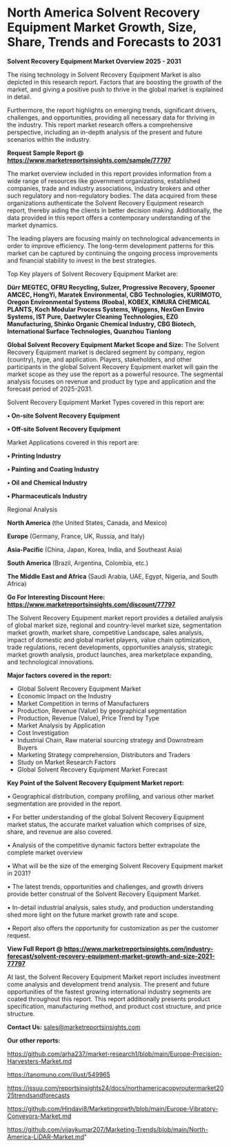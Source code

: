 # North America Solvent Recovery Equipment Market Growth, Size, Share, Trends and Forecasts to 2031

<Strong> Solvent Recovery Equipment Market Overview 2025 - 2031</strong>

The rising technology in Solvent Recovery Equipment Market is also depicted in this research report. Factors that are boosting the growth of the market, and giving a positive push to thrive in the global market is explained in detail.

Furthermore, the report highlights on emerging trends, significant drivers, challenges, and opportunities, providing all necessary data for thriving in the industry. This report market research offers a comprehensive perspective, including an in-depth analysis of the present and future scenarios within the industry.

<strong>Request Sample Report @ <a href=https://www.marketreportsinsights.com/sample/77797>https://www.marketreportsinsights.com/sample/77797</a></strong>

The market overview included in this report provides information from a wide range of resources like government organizations, established companies, trade and industry associations, industry brokers and other such regulatory and non-regulatory bodies. The data acquired from these organizations authenticate the Solvent Recovery Equipment research report, thereby aiding the clients in better decision making. Additionally, the data provided in this report offers a contemporary understanding of the market dynamics.

The leading players are focusing mainly on technological advancements in order to improve efficiency. The long-term development patterns for this market can be captured by continuing the ongoing process improvements and financial stability to invest in the best strategies.

Top Key players of Solvent Recovery Equipment Market are:

<strong>Dürr MEGTEC, OFRU Recycling, Sulzer, Progressive Recovery, Spooner AMCEC, HongYi, Maratek Environmental, CBG Technologies, KURIMOTO, Oregon Environmental Systems (Rooba), KOBEX, KIMURA CHEMICAL PLANTS, Koch Modular Process Systems, Wiggens, NexGen Enviro Systems, IST Pure, Daetwyler Cleaning Technologies, EZG Manufacturing, Shinko Organic Chemical Industry, CBG Biotech, International Surface Technologies, Quanzhou Tianlong</strong>

<strong><b>Global Solvent Recovery Equipment Market Scope and Size:</b></strong>
The Solvent Recovery Equipment market is declared segment by company, region (country), type, and application. Players, stakeholders, and other participants in the global Solvent Recovery Equipment market will gain the market scope as they use the report as a powerful resource. The segmental analysis focuses on revenue and product by type and application and the forecast period of 2025-2031.

Solvent Recovery Equipment Market Types covered in this report are:

<strong>• On-site Solvent Recovery Equipment

• Off-site Solvent Recovery Equipment</strong>

Market Applications covered in this report are:

<strong>• Printing Industry

• Painting and Coating Industry

• Oil and Chemical Industry

• Pharmaceuticals Industry</strong> 

Regional Analysis

<strong>North America</strong> (the United States, Canada, and Mexico)

<strong>Europe</strong> (Germany, France, UK, Russia, and Italy)

<strong>Asia-Pacific</strong> (China, Japan, Korea, India, and Southeast Asia)

<strong>South America</strong> (Brazil, Argentina, Colombia, etc.)

<strong>The Middle East and Africa</strong> (Saudi Arabia, UAE, Egypt, Nigeria, and South Africa)

<strong>Go For Interesting Discount Here: <a href=https://www.marketreportsinsights.com/discount/77797>https://www.marketreportsinsights.com/discount/77797</a></strong>

The Solvent Recovery Equipment market report provides a detailed analysis of global market size, regional and country-level market size, segmentation market growth, market share, competitive Landscape, sales analysis, impact of domestic and global market players, value chain optimization, trade regulations, recent developments, opportunities analysis, strategic market growth analysis, product launches, area marketplace expanding, and technological innovations.

<strong><b>Major factors covered in the report:</b></strong>
<ul>
  <li>Global Solvent Recovery Equipment Market </li>
  <li>Economic Impact on the Industry</li>
  <li>Market Competition in terms of Manufacturers</li>
  <li>Production, Revenue (Value) by geographical segmentation</li>
  <li>Production, Revenue (Value), Price Trend by Type</li>
  <li>Market Analysis by Application</li>
  <li>Cost Investigation</li>
  <li>Industrial Chain, Raw material sourcing strategy and Downstream Buyers</li>
  <li>Marketing Strategy comprehension, Distributors and Traders</li>
  <li>Study on Market Research Factors</li>
  <li>Global Solvent Recovery Equipment Market Forecast</li>
</ul>

<strong><b>Key Point of the Solvent Recovery Equipment Market report:</b></strong>

• Geographical distribution, company profiling, and various other market segmentation are provided in the report.

• For better understanding of the global Solvent Recovery Equipment market status, the accurate market valuation which comprises of size, share, and revenue are also covered.

• Analysis of the competitive dynamic factors better extrapolate the complete market overview

• What will be the size of the emerging Solvent Recovery Equipment market in 2031?

• The latest trends, opportunities and challenges, and growth drivers provide better construal of the Solvent Recovery Equipment Market.

• In-detail industrial analysis, sales study, and production understanding shed more light on the future market growth rate and scope.

• Report also offers the opportunity for customization as per the customer request.

<strong><b>View Full Report @ <a href=https://www.marketreportsinsights.com/industry-forecast/solvent-recovery-equipment-market-growth-and-size-2021-77797>https://www.marketreportsinsights.com/industry-forecast/solvent-recovery-equipment-market-growth-and-size-2021-77797</a></b></strong>


At last, the Solvent Recovery Equipment Market report includes investment come analysis and development trend analysis. The present and future opportunities of the fastest growing international industry segments are coated throughout this report. This report additionally presents product specification, manufacturing method, and product cost structure, and price structure.

<strong>Contact Us:</strong>
sales@marketreportsinsights.com

<strong>Our other reports:</strong>

<a href=https://github.com/arha237/market-research1/blob/main/Europe-Precision-Harvesters-Market.md>https://github.com/arha237/market-research1/blob/main/Europe-Precision-Harvesters-Market.md</a>

<a href=https://tanomuno.com/illust/549965>https://tanomuno.com/illust/549965</a>

<a href=https://issuu.com/reportsinsights24/docs/northamericacopyroutermarket2025trendsandforecasts>https://issuu.com/reportsinsights24/docs/northamericacopyroutermarket2025trendsandforecasts</a>

<a href=https://github.com/Hindavi8/Marketingrowth/blob/main/Europe-Vibratory-Conveyors-Market.md>https://github.com/Hindavi8/Marketingrowth/blob/main/Europe-Vibratory-Conveyors-Market.md</a>

<a href=https://github.com/vijaykumar207/Marketing-Trends/blob/main/North-America-LiDAR-Market.md>https://github.com/vijaykumar207/Marketing-Trends/blob/main/North-America-LiDAR-Market.md</a>"
